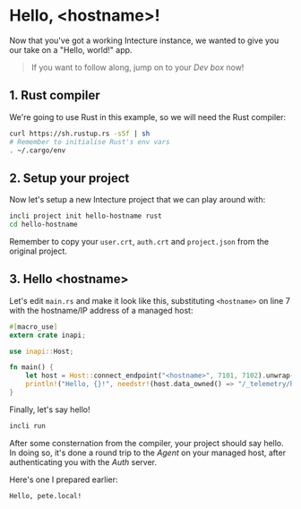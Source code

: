 # Hello, \<hostname\>!

Now that you've got a working Intecture instance, we wanted to give you our take on a "Hello, world!" app.

> If you want to follow along, jump on to your _Dev box_ now!

## 1. Rust compiler

We're going to use Rust in this example, so we will need the Rust compiler:

```bash
curl https://sh.rustup.rs -sSf | sh
# Remember to initialise Rust's env vars
. ~/.cargo/env
```

## 2. Setup your project

Now let's setup a new Intecture project that we can play around with:

```bash
incli project init hello-hostname rust
cd hello-hostname
```

Remember to copy your `user.crt`, `auth.crt` and `project.json` from the original project.

## 3. Hello \<hostname\>

Let's edit `main.rs` and make it look like this, substituting `<hostname>` on line 7 with the hostname/IP address of a managed host:

```rust
#[macro_use]
extern crate inapi;

use inapi::Host;

fn main() {
    let host = Host::connect_endpoint("<hostname>", 7101, 7102).unwrap();
    println!("Hello, {}!", needstr!(host.data_owned() => "/_telemetry/hostname").unwrap());
}
```

Finally, let's say hello!

```bash
incli run
```

After some consternation from the compiler, your project should say hello. In doing so, it's done a round trip to the _Agent_ on your managed host, after authenticating you with the _Auth_ server.

Here's one I prepared earlier:

```
Hello, pete.local!
```
